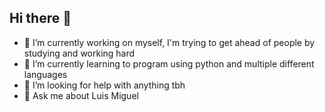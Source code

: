 ## Hi there 👋

- 🔭 I’m currently working on myself, I'm trying to get ahead of people by studying and working hard
- 🌱 I’m currently learning to program using python and multiple different languages
- 🤔 I’m looking for help with anything tbh
- 💬 Ask me about Luis Miguel
